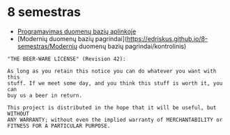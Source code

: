 # 8 semestras

- [Programavimas duomenų bazių aplinkoje](https://edriskus.github.io/8-semestras/Programavimas%20duomen%C5%B3%20bazi%C5%B3%20aplinkoje/kontrolinis)
- [Modernių duomenų bazių pagrindai](https://edriskus.github.io/8-semestras/Modernių duomenų bazių pagrindai/kontrolinis)

```none
"THE BEER-WARE LICENSE" (Revision 42):

As long as you retain this notice you can do whatever you want with this
stuff. If we meet some day, and you think this stuff is worth it, you can
buy us a beer in return.

This project is distributed in the hope that it will be useful, but WITHOUT
ANY WARRANTY; without even the implied warranty of MERCHANTABILITY or
FITNESS FOR A PARTICULAR PURPOSE.
```
